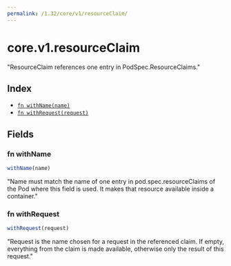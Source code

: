 ```yaml
---
permalink: /1.32/core/v1/resourceClaim/
---
```


# core.v1.resourceClaim

"ResourceClaim references one entry in PodSpec.ResourceClaims."

## Index

* [`fn withName(name)`](#fn-withname)
* [`fn withRequest(request)`](#fn-withrequest)

## Fields

### fn withName

```ts
withName(name)
```

"Name must match the name of one entry in pod.spec.resourceClaims of the Pod where this field is used. It makes that resource available inside a container."

### fn withRequest

```ts
withRequest(request)
```

"Request is the name chosen for a request in the referenced claim. If empty, everything from the claim is made available, otherwise only the result of this request."
